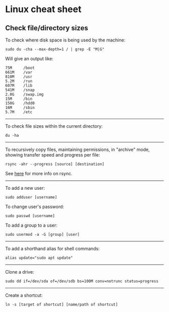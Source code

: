 # Linux cheat sheet

## Check file/directory sizes

To check where disk space is being used by the machine:
```
sudo du -cha --max-depth=1 / | grep -E "M|G"
```
Will give an output like:
```
75M     /boot
661M    /var
810M    /usr
5.2M    /run
607M    /lib
541M    /snap
2.0G    /swap.img
15M     /bin
150G    /hdd0
16M     /sbin
5.7M    /etc
```

---

To check file sizes within the current directory:
```
du -ha
```
---

To recursively copy files, maintaining permissions, in "archive" mode, showing transfer speed and progress per file:
```
rsync -ahr --progress [source] [destination]
```

See [here](https://www.computerhope.com/unix/rsync.htm) for more info on rsync.

---

To add a new user:
```
sudo adduser [username]
```

To change user's password:
```
sudo passwd [username]
```

To add a group to a user:
```
sudo usermod -a -G [group] [user]
```

---

To add a shorthand alias for shell commands:

```
alias update="sudo apt update"
```

---

Clone a drive:
```
sudo dd if=/dev/sda of=/dev/sdb bs=100M conv=notrunc status=progress
```

---

Create a shortcut:
```
ln -s [target of shortcut] [name/path of shortcut]
```